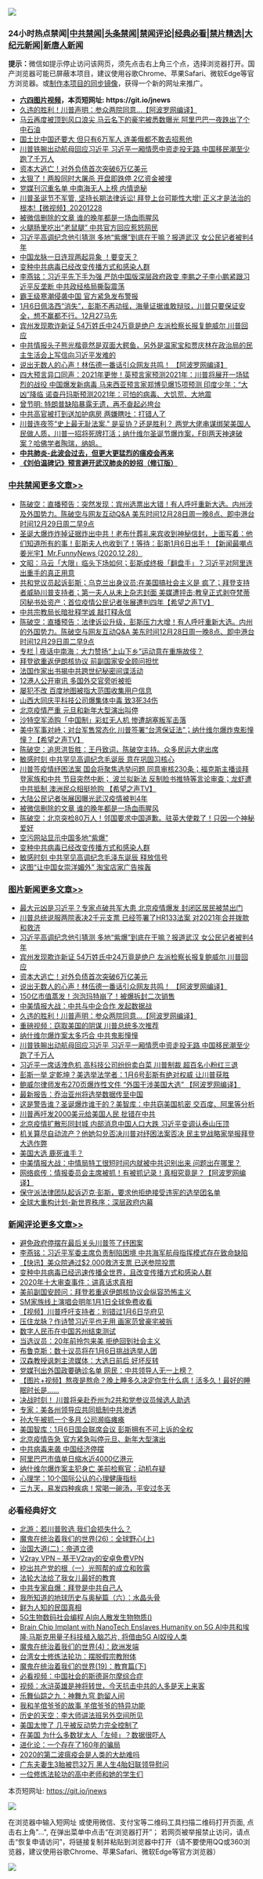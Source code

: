 ![](https://raw.githubusercontent.com/fqnews/bnews/master/64photo/fqnews-qr.jpg)

<div id="tt">
<h3>24小时热点禁闻|<a href="#%E4%B8%AD%E5%85%B1%E7%A6%81%E9%97%BB%E6%9B%B4%E5%A4%9A%E6%96%87%E7%AB%A0">中共禁闻</a>|<a href="#%E5%9B%BE%E7%89%87%E6%96%B0%E9%97%BB%E6%9B%B4%E5%A4%9A%E6%96%87%E7%AB%A0">头条禁闻</a>|<a href="#%E6%96%B0%E9%97%BB%E8%AF%84%E8%AE%BA%E6%9B%B4%E5%A4%9A%E6%96%87%E7%AB%A0">禁闻评论|<a href="#%E5%BF%85%E7%9C%8B%E7%BB%8F%E5%85%B8%E5%A5%BD%E6%96%87">经典必看|<a href="/video.md#%E7%A6%81%E7%89%87%E7%B2%BE%E9%80%89">禁片精选</a>|<a href="https://github.com/fqnews/djy/blob/master/gb/nf1351518.md#1">大纪元新闻</a>|<a href="https://github.com/fqnews/ntdtv/blob/master/gb/prog204.md#1">新唐人新闻</a></h3>
<div><b>提示：</b>微信如提示停止访问该网页，须先点击右上角三个点，选择浏览器打开。国产浏览器可能已屏蔽本项目，建议使用谷歌Chrome、苹果Safari、微软Edge等官方浏览器。或<a href="https://github.com/fqnews/bnews/blob/master/%E5%88%B6%E4%BD%9Cgit%E7%A6%81%E9%97%BB%E9%95%9C%E5%83%8F.md">制作本项目的同步镜像</a>，获得一个新的网址来推广。</div>
<ul>
<li><b><a href="http://d1.bdrive.tk/64.mp4" target="_blank">六四图片视频</a>，本页短网址: https://git.io/jnews</b></li>
<li><a href="/topimagenews/20201228/1456342.md">久违的胜利！川普声明：参众两院同意…【阿波罗网编译】</a></li>
<li><a href="/comments/20201228/1456241.md">马云再度被顶到风口浪尖 马云名下的豪宅被悉数曝光 阿里巴巴一夜跌出了个中石油</a></li>
<li><a href="/funmedia/20201228/1456230.md">国土比中国还要大 但只有6万军人 连美俄都不敢去招惹他</a></li>
<li><a href="/topimagenews/20201228/1456211.md">川普铁腕出动航母回应习近平 习近平一厢情愿中资走投无路 中国移民潮至少跑了千万人</a></li>
<li><a href="/topimagenews/20201228/1456433.md">资本大逃亡！对外负债首次突破6万亿美元</a></li>
<li><a href="/cnnews/20201228/1456385.md">太狠了！两股同时大屠杀 开盘即跌停 2亿资金被埋</a></li>
<li><a href="/cbnews/20201228/1456317.md">党媒刊沉重名单 中南海无人上榜 内情诡秘</a></li>
<li><a href="/bannedvideo/20201228/1456588.md">川普圣诞节不军管, 坚持长期法律诉讼! 拜登上台可能性大增! 正义才是法治的根本!【微视频】20201228</a></li>
<li><a href="/cbnews/20201228/1456597.md">被微信删除的文章 谁的晚年都是一场血雨腥风</a></li>
<li><a href="/cbnews/20201228/1456486.md">火腿肠里吃出“老鼠腿” 中共官方回应惹怒网民</a></li>
<li><a href="/topimagenews/20201229/1456722.md">习近平高调纪念他引猜测 多地“紫爆”到底在干嘛？报道武汉 女公民记者被判4年</a></li>
<li><a href="/comments/20201228/1456255.md">中国龙脉一日连现两起异象 ！要变天？</a></li>
<li><a href="/cbnews/20201228/1456503.md">变种中共病毒已经改变传播方式和感染人群</a></li>
<li><a href="/comments/20201228/1456388.md">李燕铭：习近平先下手为强 严防中国版深层政府政变 李鹏之子李小鹏紧跟习近平反垄断 中共政经格局撕裂震荡</a></li>
<li><a href="/comments/20201228/1456482.md">霸王级寒潮侵袭中国 官方紧急发布警报</a></li>
<li><a href="/bannedvideo/20201228/1456643.md">1月6日佩洛西“消失”，彭斯不再动摇，海量证据谁敢辩驳，川普只要保证安全，想不赢都不行。12月27马先</a></li>
<li><a href="/topimagenews/20201228/1456590.md">宾州发现欺诈新证 54万姓氏中24万竟是绝户 左派检察长报复鲍威尔 川普回应</a></li>
<li><a href="/bannedvideo/20201228/1456391.md">中共情报头子熊光楷竟然是双面大鳄鱼，另外是温家宝和贾庆林在政治局的民主生活会上写信向习近平发难的</a></li>
<li><a href="/topimagenews/20201228/1456392.md">说出无数人的心声！林伍德一番话引众网友共鸣！ 【阿波罗网编译】</a></li>
<li><a href="/comments/20201228/1456280.md">四大预言异口同声：2021年更惨！英预言家预测2021年：川普将展开一场猛烈的战役 中国爆发新病毒 马来西亚预言家郑博见爆15项预测 印度少年：“大凶”降临 诺查丹玛斯预测2021年：可怕的病毒、大饥荒、大地震</a></li>
<li><a href="/ssgc/20201228/1456260.md">曾节明: 特朗普缺陷暴露无遗，再不奋起必垮台</a></li>
<li><a href="/cnnews/20201228/1456349.md">中共高官被打到送加护病房 两嫌瞎吐：打错人了</a></li>
<li><a href="/bannedvideo/20201229/1456719.md">川普连夜签“史上最无耻法案.” 是妥协？还是胜利？ 两党大佬串谋绑架美国人民做人质，川普一招将死牌打活；纳什维尔圣诞节爆炸案，FBI两天神速破案？哈佛学者陶瑞，纳姐。</a></li>
<li><b><a href="/comments/20200211/1275071.md" target="_blank">中共肺炎-此波会过去，但更大更猛烈的瘟疫会再来</a></b></li>
<li><b><a href="/comments/20200207/1272816.md" target="_blank">《刘伯温碑记》预言避开武汉肺炎的妙招（修订版）</a></b></li>
</ul>
</div>

<div class="catlist">
<h3><a href="/cbnews/" target="_blank">中共禁闻</a><span><a href="/cbnews/" target="_blank" rel="nofollow">更多文章>></a></span></h3>
<ul>
<li><a href="/cbnews/20201229/1456890.md" target="_blank">陈破空：直播预告：突然发现：宾州选票出大错！有人呼吁重新大选。内州涉及外国势力。陈破空与网友互动Q&amp;A 美东时间12月28日周一晚8点、即中港台时间12月29日周二早9点</a></li>
<li><a href="/cbnews/20201229/1456876.md" target="_blank">圣诞大爆炸炸掉证据炸出中共！老布什葬礼来宾收到神秘信封，上面写着：他们知道所有的事！彭斯夫人也收到了！等待：彭斯1月6日出手！【新闻最嘲点 姜光宇】Mr.FunnyNews (2020.12.28）‬</a></li>
<li><a href="/cbnews/20201229/1456869.md" target="_blank">文昭：马云「大限」临头下场如何；彭斯成终极「翻盘手」？习近平对阿里连出重手的真正用意</a></li>
<li><a href="/cbnews/20201229/1456862.md" target="_blank">共和党议员起诉彭斯；乌克兰出身议员:在美国搞社会主义是 疯了；拜登支持者威胁川普支持者；第一夫人从未上杂志封面 美媒遭抨击;教皇正式剥夺梵蒂冈秘书处资产；首位疫情公民记者张展遭判四年【希望之声TV】</a></li>
<li><a href="/cbnews/20201229/1456835.md" target="_blank">中共宗教局长暗批释学诚 敲打释永信</a></li>
<li><a href="/cbnews/20201229/1456830.md" target="_blank">陈破空：直播预告：法律诉讼升级，彭斯压力大增！有人呼吁重新大选。内州的外国势力。陈破空与网友互动Q&amp;A 美东时间12月28日周一晚8点、即中港台时间12月29日周二早9点</a></li>
<li><a href="/cbnews/20201229/1456826.md" target="_blank">专栏 | 夜话中南海：大力赞扬“上山下乡”运动意在重施故伎？</a></li>
<li><a href="/cbnews/20201229/1456819.md" target="_blank">拜登欲重返伊朗核协议 前副国家安全顾问担忧</a></li>
<li><a href="/cbnews/20201229/1456809.md" target="_blank">法国作家出书揭中共跨世纪秘密间谍活动</a></li>
<li><a href="/cbnews/20201229/1456808.md" target="_blank">12港人公开审讯 多国外交官旁听被拒</a></li>
<li><a href="/cbnews/20201229/1456807.md" target="_blank">屡犯不改 百度地图被指大范围收集用户信息</a></li>
<li><a href="/cbnews/20201229/1456806.md" target="_blank">山西大同庆平科技公司爆集体中毒 致3死34伤</a></li>
<li><a href="/cbnews/20201229/1456805.md" target="_blank">北京疫情严重 元旦和新年大型演出叫停</a></li>
<li><a href="/cbnews/20201229/1456777.md" target="_blank">沙特空军添购「中国制」彩虹无人机 惨遭胡塞叛军击落</a></li>
<li><a href="/cbnews/20201229/1456747.md" target="_blank">美中军事对峙；对台军售常态化 川普签署“台湾保证法”；纳什维尔爆炸鬼影憧憧？【希望之声TV】</a></li>
<li><a href="/cbnews/20201229/1456709.md" target="_blank">陈破空：追思洪哲胜：王丹致词，陈破空主持。众多民运大佬出席</a></li>
<li><a href="/cbnews/20201228/1456617.md" target="_blank">敏感时刻 中共罕见高调纪念毛诞辰 意在巩固习核心</a></li>
<li><a href="/cbnews/20201228/1456609.md" target="_blank">川普签疫情纾困法案 国会将聚焦选举问题 同意审核230条；福克斯主播谈拜登家族和中共 节目突然中断； 波兰拟新法 反制脸书推特等言论审查；龙虾遭中共抵制 澳洲民众相挺抢购 【希望之声TV】</a></li>
<li><a href="/cbnews/20201228/1456603.md" target="_blank">大陆公民记者张展因曝光武汉疫情被判4年</a></li>
<li><a href="/cbnews/20201228/1456597.md" target="_blank">被微信删除的文章 谁的晚年都是一场血雨腥风</a></li>
<li><a href="/cbnews/20201228/1456595.md" target="_blank">陈破空：北京突检80万人！邻国要求中国道歉。驻英大使栽了！只因一个神秘爱好</a></li>
<li><a href="/cbnews/20201228/1456500.md" target="_blank">空污网站显示中国多地“紫爆”</a></li>
<li><a href="/cbnews/20201228/1456503.md" target="_blank">变种中共病毒已经改变传播方式和感染人群</a></li>
<li><a href="/cbnews/20201228/1456548.md" target="_blank">敏感时刻 中共罕见高调纪念毛泽东诞辰 释放信号</a></li>
<li><a href="/cbnews/20201228/1456522.md" target="_blank">这图“让中国女崇洋媚外” 淘宝店家广告挨轰</a></li>

</ul>
</div>
<div class="catlist">
<h3><a href="/topimagenews/" target="_blank">图片新闻</a><span><a href="/topimagenews/" target="_blank" rel="nofollow">更多文章>></a></span></h3>
<ul>
<li><a href="/topimagenews/20201229/1456871.md" target="_blank">最大元凶是习近平？专家点破共军大患 北京疫情爆发 封闭区居民被禁出门</a></li>
<li><a href="/topimagenews/20201229/1456776.md" target="_blank">川普总统说服两院表决2千元支票 已经签署了HR133法案 对2021年合并拨款和救济</a></li>
<li><a href="/topimagenews/20201229/1456722.md" target="_blank">习近平高调纪念他引猜测 多地“紫爆”到底在干嘛？报道武汉 女公民记者被判4年</a></li>
<li><a href="/topimagenews/20201228/1456590.md" target="_blank">宾州发现欺诈新证 54万姓氏中24万竟是绝户 左派检察长报复鲍威尔 川普回应</a></li>
<li><a href="/topimagenews/20201228/1456433.md" target="_blank">资本大逃亡！对外负债首次突破6万亿美元</a></li>
<li><a href="/topimagenews/20201228/1456392.md" target="_blank">说出无数人的心声！林伍德一番话引众网友共鸣！ 【阿波罗网编译】</a></li>
<li><a href="/topimagenews/20201228/1456382.md" target="_blank">150亿市值蒸发！泡泡玛特崩了！被爆拆封二次销售</a></li>
<li><a href="/topimagenews/20201228/1456381.md" target="_blank">中美情报大战：中共与中企合作 发起数据战</a></li>
<li><a href="/topimagenews/20201228/1456342.md" target="_blank">久违的胜利！川普声明：参众两院同意…【阿波罗网编译】</a></li>
<li><a href="/comments/20201228/1456152.md" target="_blank">重磅视频：窃取美国的阴谋 川普总统多次推荐</a></li>
<li><a href="/topimagenews/20201228/1456261.md" target="_blank">纳什维尔爆炸案太多巧合 中共鬼影憧憧</a></li>
<li><a href="/topimagenews/20201228/1456211.md" target="_blank">川普铁腕出动航母回应习近平 习近平一厢情愿中资走投无路 中国移民潮至少跑了千万人</a></li>
<li><a href="/topimagenews/20201228/1456154.md" target="_blank">习近平一席话洩危机 高科技公司纷纷卖白菜 川普制裁 超百名小粉红三退</a></li>
<li><a href="/topimagenews/20201228/1456114.md" target="_blank">彭斯一举 定乾坤？美选举法学者​​​​​​​：1月6号彭斯有绝对权威 让川普获胜</a></li>
<li><a href="/topimagenews/20201227/1455871.md" target="_blank">鲍威尔律师发布270页爆炸性文件 “外国干涉美国大选” 【阿波罗网编译】</a></li>
<li><a href="/topimagenews/20201227/1455720.md" target="_blank">最新报告：乔治亚州将选举数据传至中国</a></li>
<li><a href="/topimagenews/20201227/1455669.md" target="_blank">这是警告谁？圣诞爆炸谁干的？美智库：中共窃美国机密 交百度、阿里等分析</a></li>
<li><a href="/topimagenews/20201227/1455621.md" target="_blank">川普再吁发2000美元给美国人民 批错在中共</a></li>
<li><a href="/topimagenews/20201227/1455617.md" target="_blank">北京疫情扩散形同封城 内部消息中国人口大跌 习近平变调认泰山压顶</a></li>
<li><a href="/topimagenews/20201227/1455607.md" target="_blank">机关算尽自动流产？他她勾兑否决川普对纾困法案否决 民主党战略家举报拜登大选作弊</a></li>
<li><a href="/topimagenews/20201226/1455443.md" target="_blank">美国大选 鹿死谁手？</a></li>
<li><a href="/topimagenews/20201226/1455400.md" target="_blank">中美情报大战：中情局特工很短时间内就被中共识别出来 问题出在哪里？</a></li>
<li><a href="/topimagenews/20201226/1455399.md" target="_blank">网络疯传：情报委员会主席被抓！有被抓记录！真相究竟是？【阿波罗网编译】</a></li>
<li><a href="/comments/20201226/1455363.md" target="_blank">保守派法律团队起诉迈克·彭斯，要求他拒绝接受违宪的选举团名单</a></li>
<li><a href="/comments/20201226/1455351.md" target="_blank">全球大重构计划-新世界秩序：深层政府内幕</a></li>

</ul>
</div>
<div class="catlist">
<h3><a href="/comments/" target="_blank">新闻评论</a><span><a href="/comments/" target="_blank" rel="nofollow">更多文章>></a></span></h3>
<ul>
<li><a href="/comments/20201229/1456891.md" target="_blank">避免政府停摆在最后关头川普签了纾困案</a></li>
<li><a href="/comments/20201229/1456885.md" target="_blank">李燕铭：习近平军委主席负责制陷困境 中共海军航母指挥模式存在致命缺陷</a></li>
<li><a href="/comments/20201229/1456880.md" target="_blank">【快讯】美众院通过$2,000救济支票 已送参院投票</a></li>
<li><a href="/comments/20201229/1456879.md" target="_blank">变种中共病毒已经迅速传播全世界，且改变传播方式和感染人群</a></li>
<li><a href="/comments/20201229/1456870.md" target="_blank">2020年十大审查事件：讲真话求真相</a></li>
<li><a href="/comments/20201229/1456849.md" target="_blank">美前副国安顾问：拜登若重返伊朗核协议会纵容恐怖主义</a></li>
<li><a href="/comments/20201229/1456848.md" target="_blank">SM家族线上演唱会明年1月1日全球免费收看</a></li>
<li><a href="/comments/20201229/1456847.md" target="_blank">【视频】川普呼吁支持者：别错过1月6日华府见</a></li>
<li><a href="/comments/20201229/1456846.md" target="_blank">压住龙脉？作诗赞习近平也无用 画家范曾豪宅被拆</a></li>
<li><a href="/comments/20201229/1456828.md" target="_blank">数字人民币在中国苏州结束测试</a></li>
<li><a href="/comments/20201229/1456816.md" target="_blank">当选议员：20年前拎包来美 拒绝回到社会主义</a></li>
<li><a href="/comments/20201229/1456798.md" target="_blank">布鲁克斯：数十议员将在1月6日挑战选举人团</a></li>
<li><a href="/comments/20201229/1456797.md" target="_blank">汉森教授讽刺主流媒体：大选日前后 好坏反转</a></li>
<li><a href="/comments/20201229/1456796.md" target="_blank">党媒刊出外国政要确诊名单 网民：中共领导人无一上榜？</a></li>
<li><a href="/comments/20201229/1456795.md" target="_blank">【图片+视频】熬夜是熬命？晚上睡多久决定你生什么病！活多久！最好的睡眠时长是……</a></li>
<li><a href="/comments/20201229/1456794.md" target="_blank">决战时刻！ 川普将亲赴乔州为2共和党参议员候选人助选</a></li>
<li><a href="/comments/20201229/1456789.md" target="_blank">专家：美各州领导应共同抵制中共渗透</a></li>
<li><a href="/comments/20201229/1456786.md" target="_blank">孙大午被抓一个多月 公司濒临瘫痪</a></li>
<li><a href="/comments/20201229/1456781.md" target="_blank">美国智库：1月6日国会联席会议 彭斯拥有不可上诉的全权</a></li>
<li><a href="/comments/20201229/1456779.md" target="_blank">北京疫情告急 官方紧急叫停元旦、新年大型演出</a></li>
<li><a href="/comments/20201229/1456773.md" target="_blank">中共病毒来袭 中国经济停摆</a></li>
<li><a href="/comments/20201229/1456761.md" target="_blank">阿里巴巴市值单日缩水近4000亿港元</a></li>
<li><a href="/comments/20201229/1456760.md" target="_blank">纳什维尔爆炸案主犯身亡 美前检察官：动机存疑</a></li>
<li><a href="/comments/20201229/1456759.md" target="_blank">心理学：10个国际公认的心理健康指标</a></li>
<li><a href="/comments/20201229/1456758.md" target="_blank">三九天，易发四种疾病！常喝一碗汤，平安过冬天</a></li>

</ul>
</div>

<div class="catlist">
<h3>必看经典好文</h3>
<ul>
<li><a href="/comments/20201112/1430018.md" target="_blank">北游：若川普败选 我们会损失什么？</a></li>
<li><a href="/comments/20181210/1044798.md" target="_blank">魔鬼在统治着我们的世界(26)：全球野心(上)</a></li>
<li><a href="/cbnews/20180308/911611.md" target="_blank">治国大道(二)：帝道立德</a></li>
<li><a href="/comments/20200112/1257608.md" target="_blank">V2ray VPN &#8211; 基于V2ray的安卓免费VPN</a></li>
<li><a href="/comments/20200629/1352460.md" target="_blank">挖出共产党的根（一）光照帮的成立和败露</a></li>
<li><a href="/cbnews/20200516/1329218.md" target="_blank">法轮大法给了我女儿最好的教育</a></li>
<li><a href="/cbnews/20201202/1440704.md" target="_blank">中共专家自爆：拜登是中共自己人</a></li>
<li><a href="/cbnews/20171115/856086.md" target="_blank">我所知道的地球历史与奥秘篇（六）：水晶头骨</a></li>
<li><a href="/comments/20200926/1403589.md" target="_blank">鲜为人知的民国真相</a></li>
<li><a href="/topimagenews/20200527/1335347.md" target="_blank">5G生物数码社会编程 AI向人散发生物物质()</a></li>
<li><a href="/comments/20200901/1451956.md" target="_blank">Brain Chip Implant with NanoTech Enslaves Humanity on 5G AI中共和埃隆∙马斯克用量子科技植入脑芯片, 将借由5G AI奴役人类</a></li>
<li><a href="/topimagenews/20180522/946266.md" target="_blank">魔鬼在统治着我们的世界(4)：欧洲发端</a></li>
<li><a href="/cbnews/20200610/1342772.md" target="_blank">台湾女士修炼法轮功：摆脱假宗教附体</a></li>
<li><a href="/comments/20180716/972458.md" target="_blank">魔鬼在统治着我们的世界(19)：教育篇(下)</a></li>
<li><a href="/comments/20200806/1375443.md" target="_blank">必看视频：中国社会的斯德哥尔摩综合症</a></li>
<li><a href="/comments/20200623/1273653.md" target="_blank">视频：水浒英雄是神将转世，今天抗击中共的人多是天上来客</a></li>
<li><a href="/tculture/20170718/793528.md" target="_blank">乐舞仙踪之九：神舞九穹 韵留人间</a></li>
<li><a href="/tculture/20200917/1398046.md" target="_blank">我和羊倌爷爷的故事 羊倌爷爷的特异功能</a></li>
<li><a href="/tculture/20121025/73064.md" target="_blank">历史的天空：李大师讲法班另外空间所见</a></li>
<li><a href="/comments/20200624/1349702.md" target="_blank">美国太惨了 几乎被反动势力完全控制了</a></li>
<li><a href="/comments/20200427/1319933.md" target="_blank">在美国 为什么多数犹太人「左倾」？数据很吓人</a></li>
<li><a href="/comments/20200907/1392278.md" target="_blank">进化论：一个存在了160年的骗局</a></li>
<li><a href="/comments/20200712/1359432.md" target="_blank">2020的第二波瘟疫会是人类的大劫难吗</a></li>
<li><a href="/cbnews/20200611/1343037.md" target="_blank">广东夫妻生3胎被罚32万 黑人生4胎妇联领导慰问</a></li>
<li><a href="/cbnews/20200702/1354550.md" target="_blank">一位修炼法轮功的高中老师和她的学生们</a></li>

</ul>
</div>

本页短网址: https://git.io/jnews

![](https://raw.githubusercontent.com/fqnews/bnews/master/64photo/fqnews-qr.jpg)

在浏览器中输入短网址 或使用微信、支付宝等二维码工具扫描二维码打开页面, 点击右上角"...", 在弹出菜单中点击“在浏览器打开”； 若网页被举报禁止访问，请点击“恢复申请访问”，将链接复制并粘贴到浏览器中打开（请不要使用QQ或360浏览器，建议使用谷歌Chrome、苹果Safari、微软Edge等官方浏览器）

![](https://raw.githubusercontent.com/fqnews/bnews/master/64photo/wx.jpg)